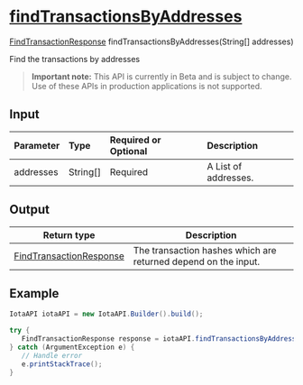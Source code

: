 
# [findTransactionsByAddresses](https://github.com/iotaledger/iota-java/blob/dev/jota/src/main/java/jota/IotaAPICore.java#L224)
 [FindTransactionResponse](https://github.com/iotaledger/iota-java/blob/dev/jota/src/main/java/jota/dto/response/FindTransactionResponse.java) findTransactionsByAddresses(String[] addresses)

Find the transactions by addresses
> **Important note:** This API is currently in Beta and is subject to change. Use of these APIs in production applications is not supported.

## Input
| Parameter       | Type | Required or Optional | Description |
|:---------------|:--------|:--------| :--------|
| addresses | String[] | Required | A List of addresses. |
    
## Output
| Return type | Description |
|--|--|
| [FindTransactionResponse](https://github.com/iotaledger/iota-java/blob/dev/jota/src/main/java/jota/dto/response/FindTransactionResponse.java)  | The transaction hashes which are returned depend on the input. |



 ## Example
 
 ```Java
 IotaAPI iotaAPI = new IotaAPI.Builder().build();

try { 
    FindTransactionResponse response = iotaAPI.findTransactionsByAddresses(["ASLPXGMMOVHXSWVFQTLKLCHYPKH9YJCZMIDWMWRUOZEHOXHIIVLHUEKPWGVZTLBJKIHVBHOPAPU9MHJYDWTYUQRUVOW9JSPOFIYOKKPAUDUXFOCAYVF9FOPZYKZECYLHXJNLOJAM9CMSDQHUDJTLFOCKFTFXPETNVU", "DEQJNGQZFFZUZP9OVJOHELGZDPVXGZXPXZGHYYSIG9STGATWPKW9GURTETHYFOJEBCJCYUIHDHFLOVLQJT9DVZHQVEAQFOXGDZWGRQFZXYO9IAWAYPPJNSDKCCZAYUBLCGNHFJECESM9XOVPAKAMTROTFNMKVZKYKM"]);
} catch (ArgumentException e) { 
    // Handle error
    e.printStackTrace(); 
}
 ```
